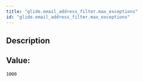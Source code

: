 ```yaml
---
title: "glide.email_address_filter.max_exceptions"
id: "glide.email_address_filter.max_exceptions"
---
```

## Description



## Value: 
```
1000
```
